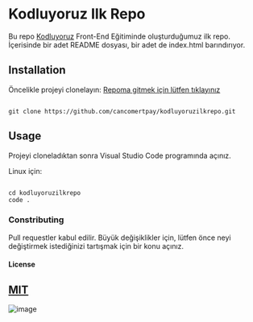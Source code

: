 

# Kodluyoruz Ilk Repo

Bu repo [Kodluyoruz](https://kodluyoruz.org/) Front-End Eğitiminde oluşturduğumuz ilk repo. İçerisinde bir adet README dosyası, bir adet de index.html barındırıyor.

## Installation

Öncelikle projeyi clonelayın: [Repoma gitmek için lütfen tıklayınız](https://github.com/cancomertpay/kodluyoruzilkrepo.git) 

```

git clone https://github.com/cancomertpay/kodluyoruzilkrepo.git 

```

## Usage

Projeyi cloneladıktan sonra Visual Studio Code programında açınız.

Linux için:

 ```
 
cd kodluyoruzilkrepo
code .

 ```

### Constributing

Pull requestler kabul edilir. Büyük değişiklikler için, lütfen önce neyi değiştirmek istediğinizi tartışmak için bir konu açınız.

#### License

[MIT](Commonmark.org)
-------------------------------------------------------------------------------------
![image](https://www.bilgeteknoloji.com/assets/images/web.gif)






